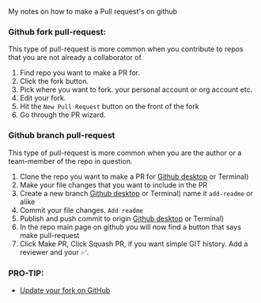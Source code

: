 My notes on how to make a Pull request's on github <!--more-->

### Github fork pull-request:
This type of pull-request is more common when you contribute to repos that you are not already a collaborator of.

1. Find repo you want to make a PR for.
2. Click the fork button.
3. Pick where you want to fork. your personal account or org account etc.
4. Edit your fork.
5. Hit the `New Pull Request` button on the front of the fork
6. Go through the PR wizard.

### Github branch pull-request
This type of pull-request is more common when you are the author or a team-member of the repo in question.

1. Clone the repo you want to make a PR for [Github desktop](https://desktop.github.com/) or Terminal)
2. Make your file changes that you want to include in the PR
3. Create a new branch [Github desktop](https://desktop.github.com/) or Terminal) name it `add-readme` or alike
4. Commit your file changes. `Add readme`
5. Publish and push commit to origin [Github desktop](https://desktop.github.com/) or Terminal)
6. In the repo main page on github you will now find a button that says make pull-request
7. Click Make PR, Click Squash PR, if you want simple GIT history. Add a reviewer and your ✅.


### PRO-TIP:
- [Update your fork on GitHub](https://github.com/KirstieJane/STEMMRoleModels/wiki/Syncing-your-fork-to-the-original-repository-via-the-browser)
